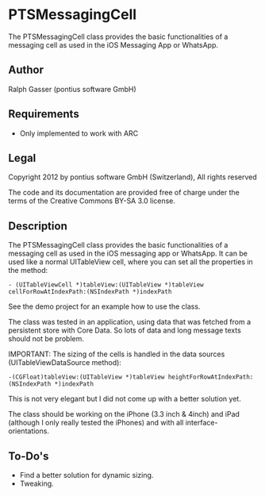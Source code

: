 PTSMessagingCell
================

The PTSMessagingCell class provides the basic functionalities of a messaging cell as used in the iOS Messaging App or WhatsApp.

## Author
Ralph Gasser (pontius software GmbH)

## Requirements
* Only implemented to work with ARC

## Legal
Copyright 2012 by pontius software GmbH (Switzerland), All rights reserved

The code and its documentation are provided free of charge under the terms of the Creative Commons BY-SA 3.0 license.

## Description
The PTSMessagingCell class provides the basic functionalities of a messaging cell as used in the iOS messaging app or WhatsApp. It can be used like a normal UITableView cell, where you can set all the properties in the method:

`- (UITableViewCell *)tableView:(UITableView *)tableView cellForRowAtIndexPath:(NSIndexPath *)indexPath`

See the demo project for an example how to use the class.

The class was tested in an application, using data that was fetched from a persistent store with Core Data. So lots of data and long message texts should not be problem. 

IMPORTANT: The sizing of the cells is handled in the data sources (UITableViewDataSource method): 

`-(CGFloat)tableView:(UITableView *)tableView heightForRowAtIndexPath:(NSIndexPath *)indexPath`

This is not very elegant but I did not come up with a better solution yet.

The class should be working on the iPhone (3.3 inch & 4inch) and iPad (although I only really tested the iPhones) and with all interface-orientations.

## To-Do's
* Find a better solution for dynamic sizing.
* Tweaking.